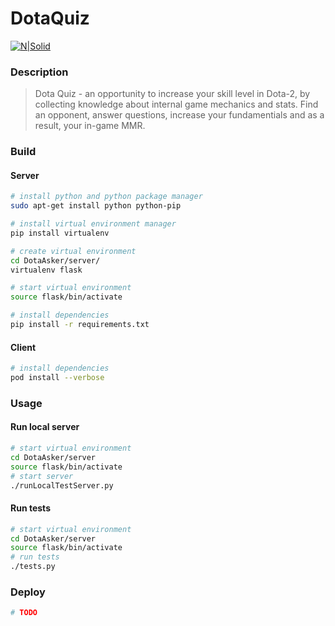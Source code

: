 # DotaQuiz
[![N|Solid](http://i.imgur.com/PRajQSy.png)](https://ibb.co/jbi0TF)

### Description
> Dota Quiz - an opportunity to increase your skill level in Dota-2, by collecting knowledge about internal game mechanics and stats.
Find an opponent, answer questions, increase your fundamentials and as a result, your in-game MMR.

### Build
#### Server
```sh
# install python and python package manager
sudo apt-get install python python-pip

# install virtual environment manager
pip install virtualenv 

# create virtual environment
cd DotaAsker/server/ 
virtualenv flask 

# start virtual environment
source flask/bin/activate

# install dependencies
pip install -r requirements.txt
```
#### Client
```sh
# install dependencies
pod install --verbose
```

### Usage
#### Run local server
```sh
# start virtual environment
cd DotaAsker/server
source flask/bin/activate
# start server
./runLocalTestServer.py
```

#### Run tests
```sh
# start virtual environment
cd DotaAsker/server
source flask/bin/activate
# run tests
./tests.py
```

### Deploy
```sh
# TODO
```